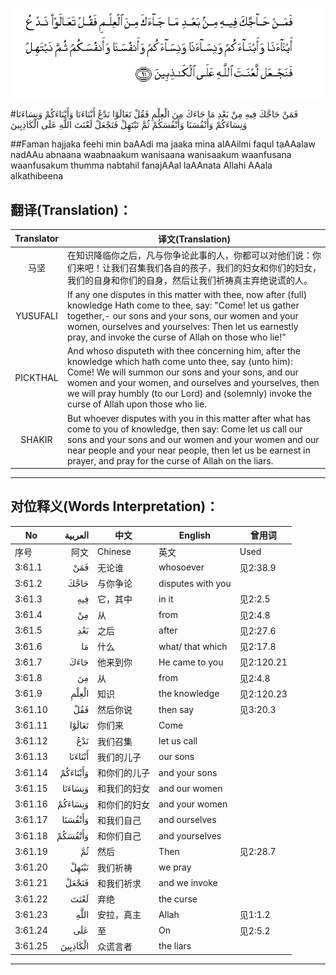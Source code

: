 ![003:061](images/003_061.gif)

#فَمَنْ حَاجَّكَ فِيهِ مِنْ بَعْدِ مَا جَاءَكَ مِنَ الْعِلْمِ فَقُلْ تَعَالَوْا نَدْعُ أَبْنَاءَنَا وَأَبْنَاءَكُمْ وَنِسَاءَنَا وَنِسَاءَكُمْ وَأَنْفُسَنَا وَأَنْفُسَكُمْ ثُمَّ نَبْتَهِلْ فَنَجْعَلْ لَعْنَتَ اللَّهِ عَلَى الْكَاذِبِينَ 

##Faman hajjaka feehi min baAAdi ma jaaka mina alAAilmi faqul taAAalaw nadAAu abnaana waabnaakum wanisaana wanisaakum waanfusana waanfusakum thumma nabtahil fanajAAal laAAnata Allahi AAala alkathibeena 

## 翻译(Translation)：

| Translator | 译文(Translation)                                            |
| :--------: | ------------------------------------------------------------ |
|    马坚    | 在知识降临你之后，凡与你争论此事的人，你都可以对他们说：你们来吧！让我们召集我们各自的孩子，我们的妇女和你们的妇女，我们的自身和你们的自身，然后让我们祈祷真主弃绝说谎的人。 |
|  YUSUFALI  | If any one disputes in this matter with thee, now after (full) knowledge Hath come to thee, say: "Come! let us gather together,- our sons and your sons, our women and your women, ourselves and yourselves: Then let us earnestly pray, and invoke the curse of Allah on those who lie!" |
|  PICKTHAL  | And whoso disputeth with thee concerning him, after the knowledge which hath come unto thee, say (unto him): Come! We will summon our sons and your sons, and our women and your women, and ourselves and yourselves, then we will pray humbly (to our Lord) and (solemnly) invoke the curse of Allah upon those who lie. |
|   SHAKIR   | But whoever disputes with you in this matter after what has come to you of knowledge, then say: Come let us call our sons and your sons and our women and your women and our near people and your near people, then let us be earnest in prayer, and pray for the curse of Allah on the liars. |

---

## 对位释义(Words Interpretation)：

| No   | العربية | 中文    | English | 曾用词 |
| ---- | ------: | ------- | ------- | ------ |
| 序号 |    阿文 | Chinese | 英文    | Used   |
| 3:61.1  | فَمَنْ      | 无论谁       | whosoever         | 见2:38.9   |
| 3:61.2  | حَاجَّكَ     | 与你争论     | disputes with you |            |
| 3:61.3  | فِيهِ      | 它，其中     | in it             | 见2:2.5    |
| 3:61.4  | مِنْ       | 从           | from              | 见2:4.8    |
| 3:61.5  | بَعْدِ      | 之后         | after             | 见2:27.6   |
| 3:61.6  | مَا       | 什么         | what/ that which  | 见2:17.8   |
| 3:61.7  | جَاءَكَ     | 他来到你     | He came to you    | 见2:120.21 |
| 3:61.8  | مِنَ       | 从           | from              | 见2:4.8    |
| 3:61.9  | الْعِلْمِ    | 知识         | the knowledge     | 见2:120.23 |
| 3:61.10 | فَقُلْ      | 然后你说     | then say          | 见3:20.3   |
| 3:61.11 | تَعَالَوْا   | 你们来       | Come              |            |
| 3:61.12 | نَدْعُ      | 我们召集     | let us call       |            |
| 3:61.13 | أَبْنَاءَنَا  | 我们的儿子   | our sons          |            |
| 3:61.14 | وَأَبْنَاءَكُمْ | 和你们的儿子 | and your sons     |            |
| 3:61.15 | وَنِسَاءَنَا  | 和我们的妇女 | and our women     |            |
| 3:61.16 | وَنِسَاءَكُمْ  | 和你们的妇女 | and your women    |            |
| 3:61.17 | وَأَنْفُسَنَا  | 和我们自己   | and ourselves     |            |
| 3:61.18 | وَأَنْفُسَكُمْ  | 和你们自己   | and yourselves    |            |
| 3:61.19 | ثُمَّ       | 然后         | Then              | 见2:28.7   |
| 3:61.20 | نَبْتَهِلْ    | 我们祈祷     | we pray           |            |
| 3:61.21 | فَنَجْعَلْ    | 和我们祈求   | and we invoke     |            |
| 3:61.22 | لَعْنَتَ     | 弃绝         | the curse         |            |
| 3:61.23 | اللَّهِ     | 安拉，真主   | Allah             | 见1:1.2    |
| 3:61.24 | عَلَى      | 至           | On                | 见2:5.2    |
| 3:61.25 | الْكَاذِبِينَ | 众谎言者     | the liars         |            |

---
